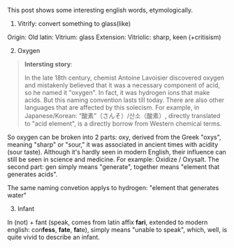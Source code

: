 This post shows some interesting english words, etymologically. 

1. Vitrify: convert something to glass(like)

Origin: Old latin: Vitrium: glass
Extension: Vitriolic: sharp, keen (+critisism)

2. Oxygen

> **Intersting story**: 
> 
> In the late 18th century, chemist Antoine Lavoisier discovered oxygen and mistakenly believed that it was a necessary component of acid, so he named it "oxygen". In fact, it was hydrogen ions that make acids. But this naming convention lasts till today. There are also other languages that are affected by this solecism. For example, in Japanese/Korean: “酸素”（さんそ）/산소（酸素）, directly translated to "acid element", is a directly borrow from Western chemical terms.

So oxygen can be broken into 2 parts: oxy, derived from the Greek "oxys", meaning "sharp" or "sour," it was associated in ancient times with acidity (sour taste).  Although it's hardly seen in modern English, their influence can still be seen in science and medicine. For example: Oxidize / Oxysalt. The second part: gen simply means "generate", together means "element that generates acids". 

The same naming convetion applys to hydrogen: "element that generates water"

3. Infant

In (not) + fant (speak, comes from latin affix **fari**, extended to modern english: con**fess**, **fate**, **fa**te), simply means "unable to speak", which, well, is quite vivid to describe an infant.




<script src="../widgets/a11y-m-customized.js"></script>